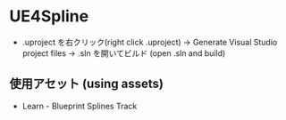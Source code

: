 # UE4Spline

* .uproject を右クリック(right click .uproject) → Generate Visual Studio project files → .sln を開いてビルド (open .sln and build)

## 使用アセット (using assets)
* Learn - Blueprint Splines Track